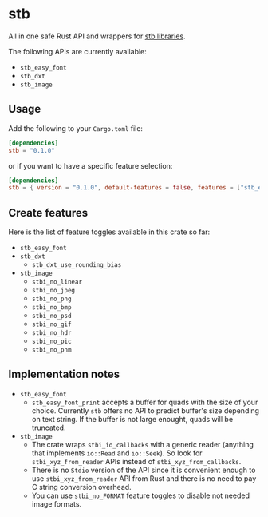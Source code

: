 # stb

All in one safe Rust API and wrappers for [stb libraries](https://github.com/nothings/stb).

The following APIs are currently available:
- `stb_easy_font`
- `stb_dxt`
- `stb_image`

## Usage

Add the following to your `Cargo.toml` file:

```toml
[dependencies]
stb = "0.1.0"
```

or if you want to have a specific feature selection:

```toml
[dependencies]
stb = { version = "0.1.0", default-features = false, features = ["stb_easy_font", "stb_dxt", "stb_image"] }
```

## Create features
Here is the list of feature toggles available in this crate so far:
- `stb_easy_font`
- `stb_dxt`
    * `stb_dxt_use_rounding_bias`
- `stb_image`
    * `stbi_no_linear`
    * `stbi_no_jpeg`
    * `stbi_no_png`
    * `stbi_no_bmp`
    * `stbi_no_psd`
    * `stbi_no_gif`
    * `stbi_no_hdr`
    * `stbi_no_pic`
    * `stbi_no_pnm`

## Implementation notes

- `stb_easy_font`
    * `stb_easy_font_print` accepts a buffer for quads with the size of your choice. Currently `stb` offers no API to
    predict buffer's size depending on text string. If the buffer is not large enought, quads will be truncated.
- `stb_image`
    * The crate wraps `stbi_io_callbacks` with a generic reader (anything that implements `io::Read` and `io::Seek`).
    So look for `stbi_xyz_from_reader` APIs instead of `stbi_xyz_from_callbacks`.
    * There is no `Stdio` version of the API since it is convenient enough to use `stbi_xyz_from_reader` API from Rust
    and there is no need to pay C string conversion overhead.
    * You can use `stbi_no_FORMAT` feature toggles to disable not needed image formats.
